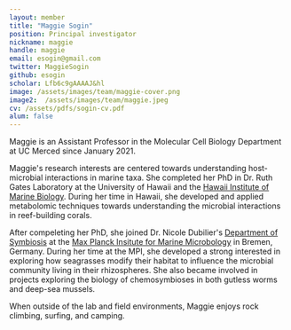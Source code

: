 ```yaml
---
layout: member
title: "Maggie Sogin"
position: Principal investigator
nickname: maggie
handle: maggie
email: esogin@gmail.com
twitter: MaggieSogin
github: esogin
scholar: Lfb6c9gAAAAJ&hl
image: /assets/images/team/maggie-cover.png
image2:  /assets/images/team/maggie.jpeg
cv: /assets/pdfs/sogin-cv.pdf
alum: false
---
```


Maggie is an Assistant Professor in the Molecular Cell Biology Department at UC Merced since January 2021.

Maggie's research interests are centered towards understanding host-microbial interactions in marine taxa. She completed her PhD in Dr. Ruth Gates Laboratory at the University of Hawaii and the [Hawaii Institute of Marine Biology](http://www.himb.hawaii.edu). During her time in Hawaii, she developed and applied metabolomic techniques towards understanding the microbial interactions in reef-building corals. 

After compeleting her PhD, she joined Dr. Nicole Dubilier's [Department of Symbiosis](https://www.mpi-bremen.de/Abteilung-Symbiose.html) at the [Max Planck Insitute for Marine Microbology](https://www.mpi-bremen.de/Max-Planck-Institut-fuer-Marine-Mikrobiologie-in-Bremen.html) in Bremen, Germany. During her time at the MPI, she developed a strong interested in exploring how seagrasses modify their habitat to influence the microbial community living in their rhizospheres. She also became involved in projects exploring the biology of chemosymbioses in both gutless worms and deep-sea mussels. 

When outside of the lab and field environments, Maggie enjoys rock climbing, surfing, and camping. 

[University of California at Merced]: https://www.ucmerced.edu
[Cellular & Molecular Biology]: https://mcb.ucmerced.edu
